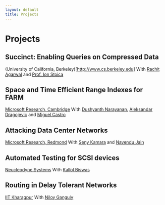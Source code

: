 ```yaml
---
layout: default
title: Projects
---
```


# Projects

## Succinct: Enabling Queries on Compressed Data
(University of California, Berkeley)[http://www.cs.berkeley.edu]
With [Rachit Agarwal](http://www.cs.berkeley.edu/~rachit/) and [Prof. Ion Stoica](http://www.cs.berkeley.edu/~istoica/)
	
## Space and Time Efficient Range Indexes for FARM
[Microsoft Research, Cambridge](http://research.microsoft.com/en-us/labs/cambridge/)
With [Dushyanth Narayanan](http://research.microsoft.com/en-us/people/dnarayan/), [Aleksandar Dragojevic](http://research.microsoft.com/en-us/people/alekd/) and [Miguel Castro](http://research.microsoft.com/en-us/um/people/mcastro/)

## Attacking Data Center Networks
[Microsoft Research, Redmond](http://research.microsoft.com/en-us/labs/redmond/)
With [Seny Kamara](http://research.microsoft.com/en-us/um/people/senyk/) and [Navendu Jain](http://research.microsoft.com/en-us/um/people/navendu/)

## Automated Testing for SCSI devices
[Neucleodyne Systems](http://www.nucleodyne.com)
With [Kallol Biswas]()

## Routing in Delay Tolerant Networks
[IIT Kharagpur](http://cse.iitkgp.ac.in)
With [Niloy Ganguly](http://www.facweb.iitkgp.ernet.in/~niloy/)